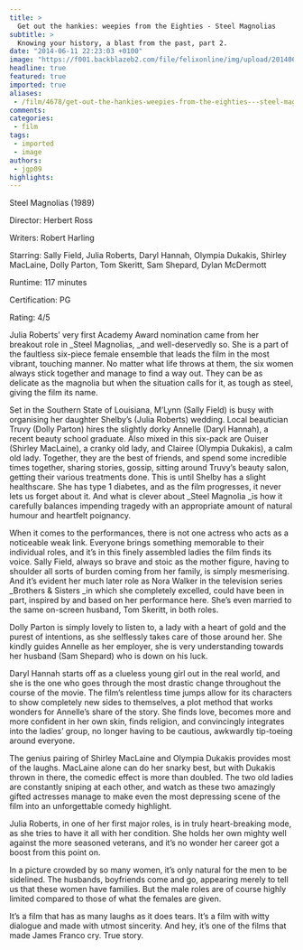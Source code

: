 ```yaml
---
title: >
  Get out the hankies: weepies from the Eighties - Steel Magnolias
subtitle: >
  Knowing your history, a blast from the past, part 2.
date: "2014-06-11 22:23:03 +0100"
image: "https://f001.backblazeb2.com/file/felixonline/img/upload/201406112322-me1711-tumblr_lpod5axgx71qzzh6g.jpg"
headline: true
featured: true
imported: true
aliases:
 - /film/4678/get-out-the-hankies-weepies-from-the-eighties---steel-magnolias
comments:
categories:
 - film
tags:
 - imported
 - image
authors:
 - jgp09
highlights:
---
```


Steel Magnolias (1989)

Director: Herbert Ross

Writers: Robert Harling

Starring: Sally Field, Julia Roberts, Daryl Hannah, Olympia Dukakis, Shirley MacLaine, Dolly Parton, Tom Skeritt, Sam Shepard, Dylan McDermott

Runtime: 117 minutes

Certification: PG

Rating: 4/5

Julia Roberts’ very first Academy Award nomination came from her breakout role in _Steel Magnolias, _and well-deservedly so. She is a part of the faultless six-piece female ensemble that leads the film in the most vibrant, touching manner. No matter what life throws at them, the six women always stick together and manage to find a way out. They can be as delicate as the magnolia but when the situation calls for it, as tough as steel, giving the film its name.

Set in the Southern State of Louisiana, M’Lynn (Sally Field) is busy with organising her daughter Shelby’s (Julia Roberts) wedding. Local beautician Truvy (Dolly Parton) hires the slightly dorky Annelle (Daryl Hannah), a recent beauty school graduate. Also mixed in this six-pack are Ouiser (Shirley MacLaine), a cranky old lady, and Clairee (Olympia Dukakis), a calm old lady. Together, they are the best of friends, and spend some incredible times together, sharing stories, gossip, sitting around Truvy’s beauty salon, getting their various treatments done. This is until Shelby has a slight healthscare. She has type 1 diabetes, and as the film progresses, it never lets us forget about it. And what is clever about _Steel Magnolia _is how it carefully balances impending tragedy with an appropriate amount of natural humour and heartfelt poignancy.

When it comes to the performances, there is not one actress who acts as a noticeable weak link. Everyone brings something memorable to their individual roles, and it’s in this finely assembled ladies the film finds its voice. Sally Field, always so brave and stoic as the mother figure, having to shoulder all sorts of burden coming from her family, is simply mesmerising. And it’s evident her much later role as Nora Walker in the television series _Brothers & Sisters _in which she completely excelled, could have been in part, inspired by and based on her performance here. She’s even married to the same on-screen husband, Tom Skeritt, in both roles.

Dolly Parton is simply lovely to listen to, a lady with a heart of gold and the purest of intentions, as she selflessly takes care of those around her. She kindly guides Annelle as her employer, she is very understanding towards her husband (Sam Shepard) who is down on his luck.

Daryl Hannah starts off as a clueless young girl out in the real world, and she is the one who goes through the most drastic change throughout the course of the movie. The film’s relentless time jumps allow for its characters to show completely new sides to themselves, a plot method that works wonders for Annelle’s share of the story. She finds love, becomes more and more confident in her own skin, finds religion, and convincingly integrates into the ladies’ group, no longer having to be cautious, awkwardly tip-toeing around everyone.

The genius pairing of Shirley MacLaine and Olympia Dukakis provides most of the laughs. MacLaine alone can do her snarky best, but with Dukakis thrown in there, the comedic effect is more than doubled. The two old ladies are constantly sniping at each other, and watch as these two amazingly gifted actresses manage to make even the most depressing scene of the film into an unforgettable comedy highlight.

Julia Roberts, in one of her first major roles, is in truly heart-breaking mode, as she tries to have it all with her condition. She holds her own mighty well against the more seasoned veterans, and it’s no wonder her career got a boost from this point on.

In a picture crowded by so many women, it’s only natural for the men to be sidelined. The husbands, boyfriends come and go, appearing merely to tell us that these women have families. But the male roles are of course highly limited compared to those of what the females are given.

It’s a film that has as many laughs as it does tears. It’s a film with witty dialogue and made with utmost sincerity. And hey, it’s one of the films that made James Franco cry. True story.
